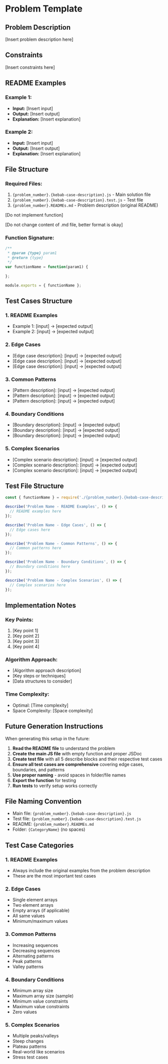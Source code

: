 # Problem Template

## Problem Description

[Insert problem description here]

## Constraints

[Insert constraints here]

## README Examples

### Example 1:
- **Input:** [Insert input]
- **Output:** [Insert output]
- **Explanation:** [Insert explanation]

### Example 2:
- **Input:** [Insert input]
- **Output:** [Insert output]
- **Explanation:** [Insert explanation]

## File Structure

### Required Files:
1. `{problem_number}.{kebab-case-description}.js` - Main solution file
2. `{problem_number}.{kebab-case-description}.test.js` - Test file
3. `{problem_number}.READMEs.md` - Problem description (original README)

[Do not implement function]

[Do not change content of .md file, better format is okay]

### Function Signature:
```javascript
/**
 * @param {type} param1
 * @return {type}
 */
var functionName = function(param1) {
    
};

module.exports = { functionName };
```

## Test Cases Structure

### 1. README Examples
- Example 1: [input] → [expected output]
- Example 2: [input] → [expected output]

### 2. Edge Cases
- [Edge case description]: [input] → [expected output]
- [Edge case description]: [input] → [expected output]
- [Edge case description]: [input] → [expected output]

### 3. Common Patterns
- [Pattern description]: [input] → [expected output]
- [Pattern description]: [input] → [expected output]
- [Pattern description]: [input] → [expected output]

### 4. Boundary Conditions
- [Boundary description]: [input] → [expected output]
- [Boundary description]: [input] → [expected output]
- [Boundary description]: [input] → [expected output]

### 5. Complex Scenarios
- [Complex scenario description]: [input] → [expected output]
- [Complex scenario description]: [input] → [expected output]
- [Complex scenario description]: [input] → [expected output]

## Test File Structure

```javascript
const { functionName } = require('./{problem_number}.{kebab-case-description}.js');

describe('Problem Name - README Examples', () => {
  // README examples here
});

describe('Problem Name - Edge Cases', () => {
  // Edge cases here
});

describe('Problem Name - Common Patterns', () => {
  // Common patterns here
});

describe('Problem Name - Boundary Conditions', () => {
  // Boundary conditions here
});

describe('Problem Name - Complex Scenarios', () => {
  // Complex scenarios here
});
```

## Implementation Notes

### Key Points:
1. [Key point 1]
2. [Key point 2]
3. [Key point 3]
4. [Key point 4]

### Algorithm Approach:
- [Algorithm approach description]
- [Key steps or techniques]
- [Data structures to consider]

### Time Complexity:
- Optimal: [Time complexity]
- Space Complexity: [Space complexity]

## Future Generation Instructions

When generating this setup in the future:

1. **Read the README file** to understand the problem
2. **Create the main JS file** with empty function and proper JSDoc
3. **Create test file** with all 5 describe blocks and their respective test cases
4. **Ensure all test cases are comprehensive** covering edge cases, boundaries, and patterns
5. **Use proper naming** - avoid spaces in folder/file names
6. **Export the function** for testing
7. **Run tests** to verify setup works correctly

## File Naming Convention

- Main file: `{problem_number}.{kebab-case-description}.js`
- Test file: `{problem_number}.{kebab-case-description}.test.js`
- README: `{problem_number}.READMEs.md`
- Folder: `{CategoryName}` (no spaces)

## Test Case Categories

### 1. README Examples
- Always include the original examples from the problem description
- These are the most important test cases

### 2. Edge Cases
- Single element arrays
- Two element arrays
- Empty arrays (if applicable)
- All same values
- Minimum/maximum values

### 3. Common Patterns
- Increasing sequences
- Decreasing sequences
- Alternating patterns
- Peak patterns
- Valley patterns

### 4. Boundary Conditions
- Minimum array size
- Maximum array size (sample)
- Minimum value constraints
- Maximum value constraints
- Zero values

### 5. Complex Scenarios
- Multiple peaks/valleys
- Steep changes
- Plateau patterns
- Real-world like scenarios
- Stress test cases 